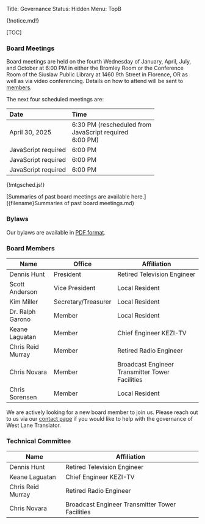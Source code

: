Title: Governance
Status: Hidden
Menu: TopB

{!notice.md!}

[TOC]

### Board Meetings

Board meetings are held on the fourth Wednesday of January, April,
July, and October at 6:00 PM in either the Bromley Room or the
Conference Room of the Siuslaw Public Library at 1460 9th Street in
Florence, OR as well as via video conferencing.  Details on how to
attend will be sent to [members]({filename}Membership.md).

The next four scheduled meetings are:

| Date                                      | Time                                                                         |
| :---                                      | :---                                                                         |
| April 30, 2025                            | 6:30 PM (rescheduled from <div id='meet1'>JavaScript required</div> 6:00 PM) |
| <div id='meet2'>JavaScript required</div> | 6:00 PM                                                                      |
| <div id='meet3'>JavaScript required</div> | 6:00 PM                                                                      |
| <div id='meet4'>JavaScript required</div> | 6:00 PM                                                                      |

{!mtgsched.js!}

<script type="text/javascript">
var now = new Date();
var dt = new Date(now);
var i = 1;
do {
    setFourthWednesdayOfQuarter(dt);
    if (now <= dt) {
    	setMeetN(dt, i);
    	i += 1;
    }
    setNextQuarter(dt);
} while (i < 5);
</script>

[Summaries of past board meetings are available
here.]({filename}Summaries of past board meetings.md)

### Bylaws

Our bylaws are available in [PDF
format]({static}/pdfs/WLT_Bylaws_January_27_2021_distribution.pdf).

### Board Members

| Name              | Office              | Affiliation                                     |
| ----              | ------              | -----------                                     |
| Dennis Hunt       | President           | Retired Television Engineer                     |
| Scott Anderson    | Vice President      | Local Resident                                  |
| Kim Miller        | Secretary/Treasurer | Local Resident                                  |
| Dr. Ralph Garono  | Member              | Local Resident                                  |
| Keane Laguatan    | Member              | Chief Engineer KEZI-TV                          |
| Chris Reid Murray | Member              | Retired Radio Engineer                          |
| Chris Novara      | Member              | Broadcast Engineer Transmitter Tower Facilities |
| Chris Sorensen    | Member              | Local Resident                                  |

We are actively looking for a new board member to join us.  Please
reach out to us via our [contact page]({filename}Contact.md) if you
would like to help with the governance of West Lane Translator.

### Technical Committee

| Name              | Affiliation                                     |
| ----              | -----------                                     |
| Dennis Hunt       | Retired Television Engineer                     |
| Keane Laguatan    | Chief Engineer KEZI-TV                          |
| Chris Reid Murray | Retired Radio Engineer                          |
| Chris Novara      | Broadcast Engineer Transmitter Tower Facilities |
